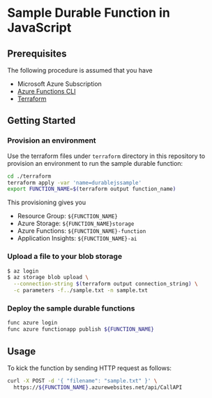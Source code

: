 # Sample Durable Function in JavaScript

## Prerequisites

The following procedure is assumed that you have

* Microsoft Azure Subscription
* [Azure Functions CLI](https://github.com/Azure/azure-functions-core-tools)
* [Terraform](https://www.terraform.io/)

## Getting Started

### Provision an environment

Use the terraform files under `terraform` directory in this repository to provision an environment to run the sample durable function:

```sh
cd ./terraform
terraform apply -var 'name=durablejssample'
export FUNCTION_NAME=$(terraform output function_name)
```

This provisioning gives you

* Resource Group: `${FUNCTION_NAME}`
* Azure Storage: `${FUNCTION_NAME}storage`
* Azure Functions: `${FUNCTION_NAME}-function`
* Application Insights: `${FUNCTION_NAME}-ai`

### Upload a file to your blob storage

```sh
$ az login
$ az storage blob upload \
  --connection-string $(terraform output connection_string) \
  -c parameters -f../sample.txt -n sample.txt
```

### Deploy the sample durable functions

```sh
func azure login
func azure functionapp publish ${FUNCTION_NAME}
```

## Usage

To kick the function by sending HTTP request as follows:

```sh
curl -X POST -d '{ "filename": "sample.txt" }' \
  https://${FUNCTION_NAME}.azurewebsites.net/api/CallAPI
```
